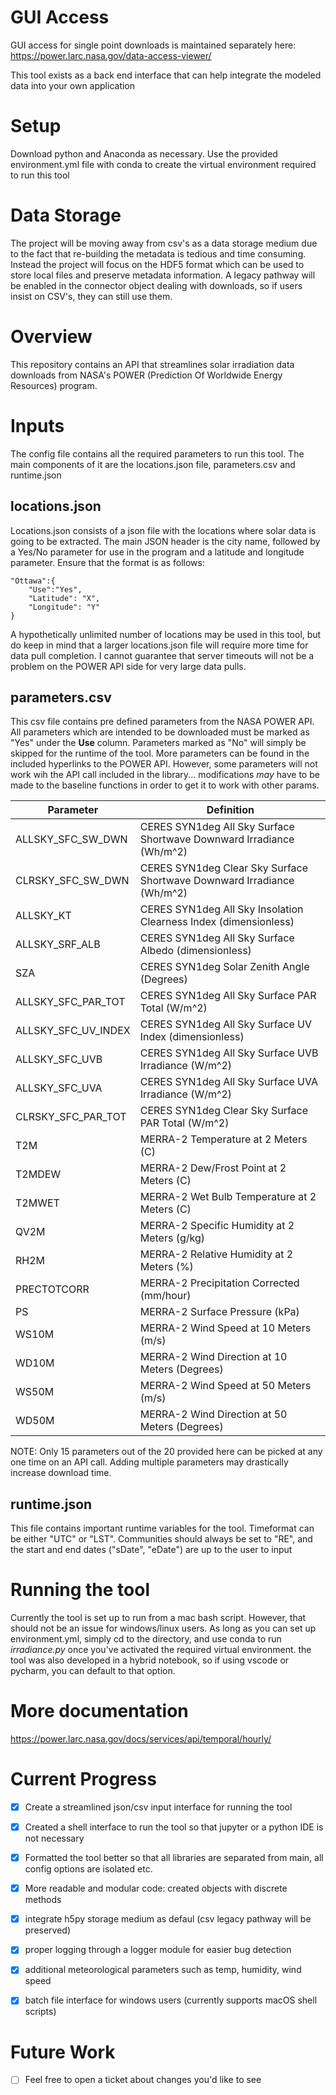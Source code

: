 # GUI Access

GUI access for single point downloads is maintained separately here: https://power.larc.nasa.gov/data-access-viewer/

This tool exists as a back end interface that can help integrate the modeled data into your own application

# Setup

Download python and Anaconda as necessary. Use the provided environment.yml file with conda to create the virtual environment required to run this tool

# Data Storage
The project will be moving away from csv's as a data storage medium due to the fact that re-building the metadata is tedious and time consuming. Instead the project will focus on the HDF5 format which can be used to store local files and preserve metadata information. A legacy pathway will be enabled in the connector object dealing with downloads, so if users insist on CSV's, they can still use them.

# Overview

This repository contains an API that streamlines solar irradiation data downloads from NASA's POWER (Prediction Of Worldwide Energy Resources) program. 

# Inputs

The config file contains all the required parameters to run this tool. The main components of it are the locations.json file, parameters.csv and runtime.json

## locations.json

Locations.json consists of a json file with the locations where solar data is going to be extracted. The main JSON header is the city name, followed by a Yes/No parameter for use in the program and a latitude and longitude parameter. Ensure that the format is as follows:
```
"Ottawa":{
    "Use":"Yes",
    "Latitude": "X",
    "Longitude": "Y"
}
```
A hypothetically unlimited number of locations may be used in this tool, but do keep in mind that a larger locations.json file will require more time for data pull completion. I cannot guarantee that server timeouts will not be a problem on the POWER API side for very large data pulls.

## parameters.csv

This csv file contains pre defined parameters from the NASA POWER API. All parameters which are intended to be downloaded must be marked as "Yes" under the **Use** column. Parameters marked as "No" will simply be skipped for the runtime of the tool. More parameters can be found in the included hyperlinks to the POWER API. However, some parameters will not work wih the API call included in the library... modifications *may* have to be made to the baseline functions in order to get it to work with other params.

| Parameter         | Definition                                                                |
|-------------------|---------------------------------------------------------------------------|
|ALLSKY_SFC_SW_DWN  |CERES SYN1deg All Sky Surface Shortwave Downward Irradiance (Wh/m^2)       |
|CLRSKY_SFC_SW_DWN  |CERES SYN1deg Clear Sky Surface Shortwave Downward Irradiance (Wh/m^2)     |
|ALLSKY_KT          |CERES SYN1deg All Sky Insolation Clearness Index (dimensionless)           |
|ALLSKY_SRF_ALB     |CERES SYN1deg All Sky Surface Albedo (dimensionless)                       |
|SZA                |CERES SYN1deg Solar Zenith Angle (Degrees)                                 |
|ALLSKY_SFC_PAR_TOT |CERES SYN1deg All Sky Surface PAR Total (W/m^2)                            |
|ALLSKY_SFC_UV_INDEX|CERES SYN1deg All Sky Surface UV Index (dimensionless)                     |
|ALLSKY_SFC_UVB     |CERES SYN1deg All Sky Surface UVB Irradiance (W/m^2)                       |
|ALLSKY_SFC_UVA     |CERES SYN1deg All Sky Surface UVA Irradiance (W/m^2)                       |
|CLRSKY_SFC_PAR_TOT |CERES SYN1deg Clear Sky Surface PAR Total (W/m^2)                          |
|T2M                |MERRA-2 Temperature at 2 Meters (C)                                        |
|T2MDEW             |MERRA-2 Dew/Frost Point at 2 Meters (C)                                    |
|T2MWET             |MERRA-2 Wet Bulb Temperature at 2 Meters (C)                               |
|QV2M               |MERRA-2 Specific Humidity at 2 Meters (g/kg)                               |
|RH2M               |MERRA-2 Relative Humidity at 2 Meters (%)                                  |
|PRECTOTCORR        |MERRA-2 Precipitation Corrected (mm/hour)                                  |
|PS                 |MERRA-2 Surface Pressure (kPa)                                             |
|WS10M              |MERRA-2 Wind Speed at 10 Meters (m/s)                                      |
|WD10M              |MERRA-2 Wind Direction at 10 Meters (Degrees)                              |
|WS50M              |MERRA-2 Wind Speed at 50 Meters (m/s)                                      |
|WD50M              |MERRA-2 Wind Direction at 50 Meters (Degrees)                              |

NOTE: Only 15 parameters out of the 20 provided here can be picked at any one time on an API call. Adding multiple parameters may drastically increase download time.

## runtime.json

This file contains important runtime variables for the tool. Timeformat can be either "UTC" or "LST". Communities should always be set to "RE", and the start and end dates ("sDate", "eDate") are up to the user to input

# Running the tool

Currently the tool is set up to run from a mac bash script. However, that should not be an issue for windows/linux users. As long as you can set up environment.yml, simply cd to the directory, and use conda to run *irradiance.py* once you've activated the required virtual environment. the tool was also developed in a hybrid notebook, so if using vscode or pycharm, you can default to that option. 

# More documentation

https://power.larc.nasa.gov/docs/services/api/temporal/hourly/

# Current Progress
- [x] Create a streamlined json/csv input interface for running the tool

- [x] Created a shell interface to run the tool so that jupyter or a python IDE is not necessary

- [x] Formatted the tool better so that all libraries are separated from main, all config options are isolated etc. 

- [x] More readable and modular code: created objects with discrete methods

- [x] integrate h5py storage medium as defaul (csv legacy pathway will be preserved)

- [x] proper logging through a logger module for easier bug detection

- [x] additional meteorological parameters such as temp, humidity, wind speed

- [x] batch file interface for windows users (currently supports macOS shell scripts)

# Future Work
- [ ] Feel free to open a ticket about changes you'd like to see
